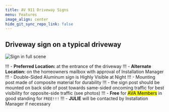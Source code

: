 ```yaml
---
title: AV 911 Driveway Signs
menu: Features
image_align: center
hide_git_sync_repo_link: false
---
```


## Driveway sign on a typical driveway

![Sign in full scene](https://files.arborvista.org/projects/av-911-signs/2_signs_circle.jpg)

!!! - __Preferred Location:__ at the entrance of the driveway
!!! - __Alternate Location:__ on the homeowners mailbox with approval of Installation Manager
!!! - Double-Sided Aluminum sign is Highly Visible at Night
!!! - Mounting post made of composite material for durability
!!! - the sign post should be mounted on back side of post towards same-sided oncoming traffic for best visibility for opposite-side traffic (see photos)
!!! - **Free** for <mark>AVA Members</mark> in good standing for `FREE!!!`
!!! - __JULIE__ will be contacted by Installation Manager if necessary



